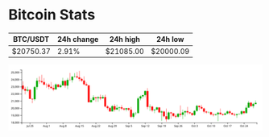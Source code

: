 # Bitcoin Stats

BTC/USDT|24h change|24h high|24h low|
|---|---|---|---|
|$20750.37|2.91%|$21085.00|$20000.09|

<img src="./chart.svg">
